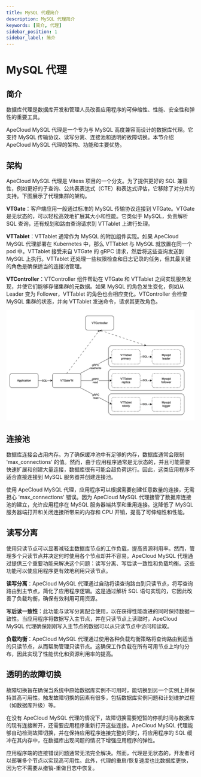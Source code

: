 ```yaml
---
title: MySQL 代理简介
description: MySQL 代理简介
keywords: [简介, 代理]
sidebar_position: 1
sidebar_label: 简介
---
```


# MySQL 代理

## 简介

数据库代理是数据库开发和管理人员改善应用程序的可伸缩性、性能、安全性和弹性的重要工具。

ApeCloud MySQL 代理是一个专为与 MySQL 高度兼容而设计的数据库代理。它支持 MySQL 传输协议、读写分离、连接池和透明的故障切换。本节介绍 ApeCloud MySQL 代理的架构、功能和主要优势。

## 架构

ApeCloud MySQL 代理是 Vitess 项目的一个分支。为了提供更好的 SQL 兼容性，例如更好的子查询、公共表表达式（CTE）和表达式评估，它移除了对分片的支持。下图展示了代理集群的架构。

**VTGate**：客户端应用一般通过标准的 MySQL 传输协议连接到 VTGate。VTGate 是无状态的，可以轻松高效地扩展其大小和性能。它类似于 MySQL，负责解析 SQL 查询，还有规划和路由查询请求到 VTTablet 上进行处理。

**VTTablet**：VTTablet 通常作为 MySQL 的附加组件实现。如果 ApeCloud MySQL 代理部署在 Kubernetes 中，那么 VTTablet 与 MySQL 就放置在同一个 pod 中。VTTablet 接受来自 VTGate 的 gRPC 请求，然后将这些查询发送到 MySQL 上执行。VTTablet 还处理一些权限检查和日志记录的任务，但其最关键的角色是确保适当的连接池管理。

**VTController**：VTController 组件帮助在 VTGate 和 VTTablet 之间实现服务发现，并使它们能够存储集群的元数据。如果 MySQL 的角色发生变化，例如从 Leader 变为 Follower，VTTablet 的角色也会相应变化。VTController 会检查 MySQL 集群的状态，并向 VTTablet 发送命令，请求其更改角色。

![ApeCloud MySQL Proxy architecture](./../../../img/proxy-architecture.png)

## 连接池

数据库连接会占用内存。为了确保缓冲池中有足够的内存，数据库通常会限制 'max_connections' 的值。然而，由于应用程序通常是无状态的，并且可能需要快速扩展和创建大量连接，数据库很有可能会超负荷运行。因此，这类应用程序不适合直接连接到 MySQL 服务器并创建连接池。

使用 ApeCloud MySQL 代理，应用程序可以根据需要创建任意数量的连接，无需担心 'max_connections' 错误。因为 ApeCloud MySQL 代理接管了数据库连接池的建立，允许应用程序在 MySQL 服务器端共享和重用连接。这降低了 MySQL 服务器端打开和关闭连接所带来的内存和 CPU 开销，提高了可伸缩性和性能。

## 读写分离

使用只读节点可以显著减轻主数据库节点的工作负载，提高资源利用率。然而，管理多个只读节点并决定何时使用各个节点却并不容易。ApeCloud MySQL 代理通过提供三个重要功能来解决这个问题：读写分离、写后读一致性和负载均衡。这些功能可以使应用程序更有效地利用只读节点。

**读写分离**：ApeCloud MySQL 代理通过自动将读查询路由到只读节点，将写查询路由到主节点，简化了应用程序逻辑。这是通过解析 SQL 语句实现的，它因此改善了负载均衡，确保有效利用可用资源。

**写后读一致性**：此功能与读写分离配合使用，以在获得性能改进的同时保持数据一致性。当应用程序将数据写入主节点，并在只读节点上读取时，ApeCloud MySQL 代理确保刚刚写入主节点的数据可以从只读节点中访问和读取。

**负载均衡**：ApeCloud MySQL 代理通过使用各种负载均衡策略将查询路由到适当的只读节点，从而帮助管理只读节点。这确保工作负载在所有可用节点上均匀分布，因此实现了性能优化和资源利用率的提高。

## 透明的故障切换

故障切换旨在确保当系统中原始数据库实例不可用时，能切换到另一个实例上并保持其高可用性。触发故障切换的因素有很多，包括数据库实例问题和计划维护过程（如数据库升级）等。

在没有 ApeCloud MySQL 代理的情况下，故障切换需要短暂的停机时间与数据库的现有连接断开，还需要应用程序重新打开这些连接。ApeCloud MySQL 代理能够自动检测故障切换，并在保持应用程序连接完整的同时，将应用程序的 SQL 缓冲在其内存中，在数据库出现问题的情况下增强应用程序的弹性。

应用程序端的连接错误问题通常无法完全解决。然而，代理是无状态的，开发者可以部署多个节点以实现高可用性。此外，代理的重启/恢复速度也比数据库更快，因为它不需要从撤销-重做日志中恢复。
